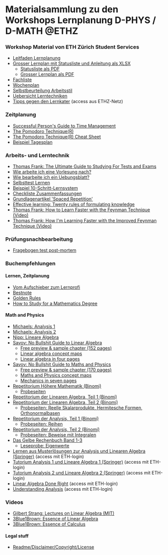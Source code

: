 # Materialsammlung zu den Workshops Lernplanung D-PHYS / D-MATH @ETHZ


### Workshop Material von ETH Zürich Student Services
* [Leitfaden Lernplanung](docs/WSLP_Leitfaden.pdf)
* [Grosser Lernplan mit Statusliste und Anleitung als XLSX](docs/WSLP_Lernplan_Statusliste_6er_WS_2018_2019.xlsx)
  * [Statusliste als PDF](docs/WSLP_6er_Statusliste_WS_2018.pdf)
  * [Grosser Lernplan als PDF](docs/WSLP_Lernplan_6er_WS_2018_2019.pdf)
* [Fachliste](docs/WSLP_Fachliste.pdf)
* [Wochenplan](docs/WSLP_Wochenplan.pdf)
* [Selbstbeurteilung Arbeitsstil](docs/WSLP_Arbeitsstil_2017.pdf)
* [Uebersicht Lerntechniken](docs/Lerntechniken.pdf)
* [Tipps gegen den Lernkater](http://www.infozentrum.ethz.ch/uploads/user_upload/protected/ISBN3-9522538-0-4.pdf) (access aus ETHZ-Netz)


### Zeitplanung

* [Successful Person's Guide to Time Management](docs/GuideToTimeManagement.pdf)
* [The Pomodoro Technique(R)](docs/ThePomodoroTechnique_v1-3.pdf)
* [The Pomodoro Technique(R) Cheat Sheet](docs/pomodoro_cheat_sheet.pdf)
* [Beispiel Tagesplan](docs/Beispielhafter-Tagesplan-Golden-Rules.jpg)

### Arbeits- und Lerntechnik

* [Thomas Frank: The Ultimate Guide to Studying For Tests and Exams](https://collegeinfogeek.com/final-exams-ultimate-guide/)
* [Wie arbeite ich eine Vorlesung nach?](docs/Nacharbeiten.pdf)
* [Wie bearbeite ich ein Uebungsblatt?](docs/Uebungsblaetter.pdf)
* [Selbsttest Lernen](docs/Lerntest-Was-beim-Lernen-falsch-laeuft-Bestnote.pdf)
* [Beispiel 10-Schritt-Lernsystem](docs/10-Schritt-Lernsystem-Poster.pdf)
* [Checkliste Zusammenfassungen](docs/Checkliste-Gute-Zusammenfassungen.pdf)
* [Grundlagenartikel 'Spaced Repetition'](https://www.gwern.net/Spaced%20repetition)
* [Effective learning: Twenty rules of formulating knowledge](https://www.supermemo.com/en/articles/20rules)
* [Thomas Frank: How to Learn Faster with the Feynman Technique (Video)](https://youtu.be/_f-qkGJBPts)
* [Thomas Frank: How I'm Learning Faster with the Improved Feynman Technique (Video)](https://youtu.be/B8V5EfJLX9U)

### Prüfungsnachbearbeitung
* [Fragebogen test post-mortem](docs/Test-post-mortem.pdf)

### Buchempfehlungen
#### Lernen, Zeitplanung
* [Vom Aufschieber zum Lernprofi](https://www.amazon.de/dp/1631019563/)
* [Bestnote](https://www.amazon.de/dp/394119366X/)
* [Golden Rules](https://www.amazon.de/dp/3941193449/)
* [How to Study for a Mathematics Degree](https://www.amazon.de/dp/0199661324/)

#### Math and Physics

* [Michaels: Analysis 1](https://www.eth-store.ch/store/product/250746)
* [Michaels: Analysis 2](https://www.eth-store.ch/store/product/250746)
* [Nipp: Lineare Algebra](https://www.eth-store.ch/store/product/239525)
* [Savov: No Bullshit Guide to Linear Algebra](https://gumroad.com/l/noBSLA)
	* [Free preview & sample chapter (152 pages)](https://minireference.com/static/excerpts/noBSLA_v2_preview.pdf)
	* [Linear algebra concept maps](https://minireference.com/static/conceptmaps/linear_algebra_concepts.pdf)
	* [Linear algebra in four pages](https://minireference.com/static/tutorials/linear_algebra_in_4_pages.pdf)
* [Savov: No Bullshit Guide to Maths and Physics](https://minireference.gumroad.com/l/noBSmathphys)
	* [Free preview & sample chapter (170 pages)](https://minireference.com/static/excerpts/noBSmathphys_v5_preview.pdf)
	* [Maths and Physics concept maps](https://minireference.com/static/conceptmaps/math_and_physics_concepts.pdf)
	* [Mechanics in seven pages](http://minireference.com/static/tutorials/mech_in_7_pages.pdf)
* [Repetitorium Höhere Mathematik (Binomi)](https://www.binomi.de/epages/13038024.sf/de_DE/?ObjectPath=/Shops/13038024/Products/HM-34-2)
	* [Probeseiten](http://pdf.binomi.de/ProbeseitenHoeMa.pdf)
* [Repetitorium der Linearen Algebra, Teil 1 (Binomi)](https://www.binomi.de/epages/13038024.sf/de_DE/?ObjectPath=/Shops/13038024/Products/LA1-40-3)
* [Repetitorium der Linearen Algebra, Teil 2 (Binomi)](https://www.binomi.de/epages/13038024.sf/de_DE/?ObjectPath=/Shops/13038024/Products/LA2-42-7)
	* [Probeseiten: Reelle Skalarprodukte, Hermitesche Formen, Orthonormalbasen](http://pdf.binomi.de/holz.pdf)
* [Repetitorium der Analysis, Teil 1 (Binomi)](https://www.binomi.de/epages/13038024.sf/de_DE/?ObjectPath=/Shops/13038024/Products/AN1-50-2)
	* [Probeseiten: Reihen](http://pdf.binomi.de/ana1_2.pdf)
* [Repetitorium der Analysis, Teil 2 (Binomi)](https://www.binomi.de/epages/13038024.sf/de_DE/?ObjectPath=/Shops/13038024/Products/AN2-52-6)
	* [Probeseiten: Beweise mit Integralen](http://pdf.binomi.de/ana2_2.pdf)
* [Das Gelbe Rechenbuch Band 1-3](http://www.das-gelbe-rechenbuch.de)
	* [Leseprobe: Eigenwerte](http://www.das-gelbe-rechenbuch.de/download/Eigenwerte.pdf)
* [Lernen aus Musterlösungen zur Analysis und Linearen Algebra (Springer)](https://link.springer.com/book/10.1007/978-3-658-02353-9) (access mit ETH-login)
* [Tutorium Analysis 1 und Lineare Algebra 1 (Springer)](https://link.springer.com/book/10.1007/978-3-642-37366-4) (access mit ETH-login)
* [Tutorium Analysis 2 und Lineare Algebra 2 (Springer)](https://link.springer.com/book/10.1007/978-3-642-54713-3) (access mit ETH-login)
* [Linear Algebra Done Right](https://link.springer.com/book/10.1007/978-3-319-11080-6) (access mit ETH-login)
* [Understanding Analysis](https://link.springer.com/book/10.1007/978-1-4939-2712-8) (access mit ETH-login)

### Videos
* [Gilbert Strang: Lectures on Linear Algebra (MIT)](https://www.youtube.com/playlist?list=PL49CF3715CB9EF31D)
* [3Blue1Brown: Essence of Linear Algebra](https://www.youtube.com/playlist?list=PLZHQObOWTQDPD3MizzM2xVFitgF8hE_ab)
* [3Blue1Brown: Essence of Calculus](https://www.youtube.com/playlist?list=PLZHQObOWTQDMsr9K-rj53DwVRMYO3t5Yr)

#### Legal stuff
* [Readme/Disclaimer/Copyright/License](README.md)
